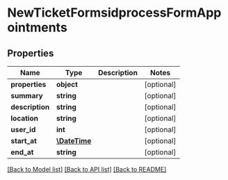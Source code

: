 # NewTicketFormsidprocessFormAppointments

## Properties
Name | Type | Description | Notes
------------ | ------------- | ------------- | -------------
**properties** | **object** |  | [optional] 
**summary** | **string** |  | [optional] 
**description** | **string** |  | [optional] 
**location** | **string** |  | [optional] 
**user_id** | **int** |  | [optional] 
**start_at** | [**\DateTime**](\DateTime.md) |  | [optional] 
**end_at** | **string** |  | [optional] 

[[Back to Model list]](../../README.md#documentation-for-models) [[Back to API list]](../../README.md#documentation-for-api-endpoints) [[Back to README]](../../README.md)

